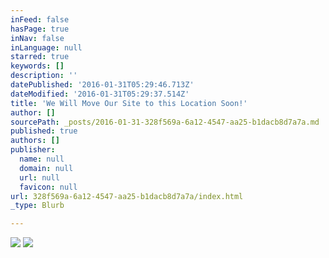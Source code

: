 ```yaml
---
inFeed: false
hasPage: true
inNav: false
inLanguage: null
starred: true
keywords: []
description: ''
datePublished: '2016-01-31T05:29:46.713Z'
dateModified: '2016-01-31T05:29:37.514Z'
title: 'We Will Move Our Site to this Location Soon!'
author: []
sourcePath: _posts/2016-01-31-328f569a-6a12-4547-aa25-b1dacb8d7a7a.md
published: true
authors: []
publisher:
  name: null
  domain: null
  url: null
  favicon: null
url: 328f569a-6a12-4547-aa25-b1dacb8d7a7a/index.html
_type: Blurb

---
```

![](https://the-grid-user-content.s3-us-west-2.amazonaws.com/bad6c028-044d-435a-921f-0b0ef71f6ebe.jpg)
![](https://the-grid-user-content.s3-us-west-2.amazonaws.com/36d7af44-9c19-4316-8c07-d557042766b3.JPG)